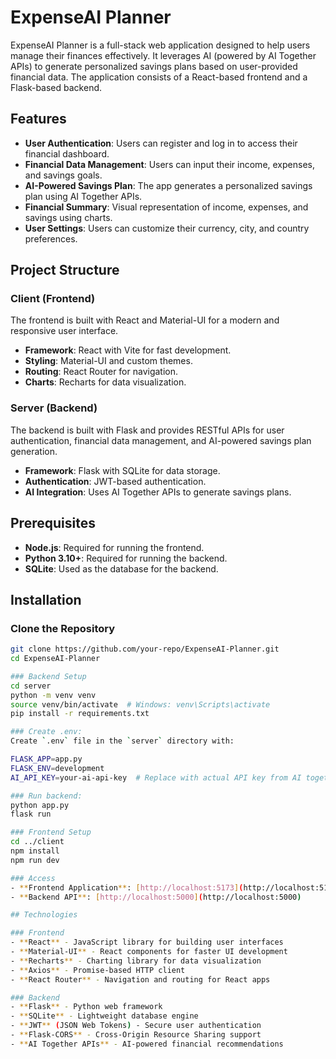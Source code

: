 # ExpenseAI Planner

ExpenseAI Planner is a full-stack web application designed to help users manage their finances effectively. It leverages AI (powered by AI Together APIs) to generate personalized savings plans based on user-provided financial data. The application consists of a React-based frontend and a Flask-based backend.

## Features

- **User Authentication**: Users can register and log in to access their financial dashboard.
- **Financial Data Management**: Users can input their income, expenses, and savings goals.
- **AI-Powered Savings Plan**: The app generates a personalized savings plan using AI Together APIs.
- **Financial Summary**: Visual representation of income, expenses, and savings using charts.
- **User Settings**: Users can customize their currency, city, and country preferences.

## Project Structure

### Client (Frontend)

The frontend is built with React and Material-UI for a modern and responsive user interface.

- **Framework**: React with Vite for fast development.
- **Styling**: Material-UI and custom themes.
- **Routing**: React Router for navigation.
- **Charts**: Recharts for data visualization.

### Server (Backend)

The backend is built with Flask and provides RESTful APIs for user authentication, financial data management, and AI-powered savings plan generation.

- **Framework**: Flask with SQLite for data storage.
- **Authentication**: JWT-based authentication.
- **AI Integration**: Uses AI Together APIs to generate savings plans.

## Prerequisites

- **Node.js**: Required for running the frontend.
- **Python 3.10+**: Required for running the backend.
- **SQLite**: Used as the database for the backend.

## Installation

### Clone the Repository

```bash
git clone https://github.com/your-repo/ExpenseAI-Planner.git
cd ExpenseAI-Planner

### Backend Setup
cd server
python -m venv venv
source venv/bin/activate  # Windows: venv\Scripts\activate
pip install -r requirements.txt

### Create .env:
Create `.env` file in the `server` directory with:

FLASK_APP=app.py
FLASK_ENV=development
AI_API_KEY=your-ai-api-key  # Replace with actual API key from AI together

### Run backend:
python app.py
flask run

### Frontend Setup
cd ../client
npm install
npm run dev

### Access
- **Frontend Application**: [http://localhost:5173](http://localhost:5173)  
- **Backend API**: [http://localhost:5000](http://localhost:5000) 

## Technologies

### Frontend
- **React** - JavaScript library for building user interfaces
- **Material-UI** - React components for faster UI development
- **Recharts** - Charting library for data visualization
- **Axios** - Promise-based HTTP client
- **React Router** - Navigation and routing for React apps

### Backend
- **Flask** - Python web framework
- **SQLite** - Lightweight database engine
- **JWT** (JSON Web Tokens) - Secure user authentication
- **Flask-CORS** - Cross-Origin Resource Sharing support
- **AI Together APIs** - AI-powered financial recommendations
